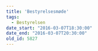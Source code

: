 ```yaml
---
title: 'Bestyrelsesmøde'
tags:
  - Bestyrelsen
date_start: "2016-03-07T18:30:00"
date_end: "2016-03-07T20:30:00"
old_id: 5827
---
```

